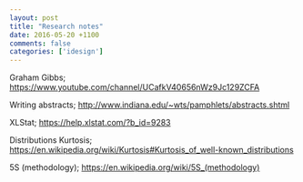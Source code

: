 ```yaml
---
layout: post
title: "Research notes"
date: 2016-05-20 +1100
comments: false
categories: ['idesign']
---
```


Graham Gibbs; https://www.youtube.com/channel/UCafkV40656nWz9Jc129ZCFA

Writing abstracts; http://www.indiana.edu/~wts/pamphlets/abstracts.shtml

XLStat; https://help.xlstat.com/?b_id=9283

Distributions
Kurtosis; https://en.wikipedia.org/wiki/Kurtosis#Kurtosis_of_well-known_distributions

5S (methodology); https://en.wikipedia.org/wiki/5S_(methodology)
